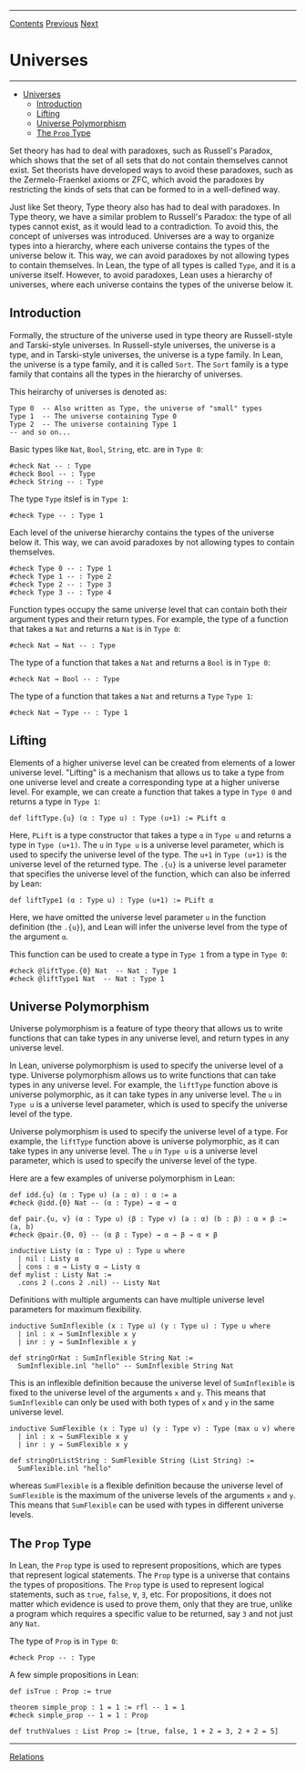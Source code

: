 ****
[Contents](contents.html)
[Previous](Types.introduction.html)
[Next](Types.relations.html)

# Universes

****

- [Universes](#universes)
  - [Introduction](#introduction)
  - [Lifting](#lifting)
  - [Universe Polymorphism](#universe-polymorphism)
  - [The `Prop` Type](#the-prop-type)

Set theory has had to deal with paradoxes, such as Russell's Paradox, which shows that the set of all sets that do not contain themselves cannot exist. Set theorists have developed ways to avoid these paradoxes, such as the Zermelo-Fraenkel axioms or ZFC, which avoid the paradoxes by restricting the kinds of sets that can be formed to in a well-defined way.

Just like Set theory, Type theory also has had to deal with paradoxes. In Type theory, we have a similar problem to Russell's Paradox: the type of all types cannot exist, as it would lead to a contradiction. To avoid this, the concept of universes was introduced. Universes are a way to organize types into a hierarchy, where each universe contains the types of the universe below it. This way, we can avoid paradoxes by not allowing types to contain themselves. In Lean, the type of all types is called `Type`, and it is a universe itself. However, to avoid paradoxes, Lean uses a hierarchy of universes, where each universe contains the types of the universe below it.

## Introduction

Formally, the structure of the universe used in type theory are Russell-style and Tarski-style universes. In Russell-style universes, the universe is a type, and in Tarski-style universes, the universe is a type family. In Lean, the universe is a type family, and it is called `Sort`. The `Sort` family is a type family that contains all the types in the hierarchy of universes.

This heirarchy of universes is denoted as:

```lean
Type 0  -- Also written as Type, the universe of "small" types
Type 1  -- The universe containing Type 0
Type 2  -- The universe containing Type 1
-- and so on...
```

Basic types like `Nat`, `Bool`, `String`, etc. are in `Type 0`:

```lean
#check Nat -- : Type
#check Bool -- : Type
#check String -- : Type
```

The type `Type` itslef is in `Type 1`:

```lean
#check Type -- : Type 1
```

Each level of the universe hierarchy contains the types of the universe below it. This way, we can avoid paradoxes by not allowing types to contain themselves.

```lean
#check Type 0 -- : Type 1
#check Type 1 -- : Type 2
#check Type 2 -- : Type 3
#check Type 3 -- : Type 4
```

Function types occupy the same universe level that can contain both their argument types and their return types. For example, the type of a function that takes a `Nat` and returns a `Nat` is in `Type 0`:

```lean
#check Nat → Nat -- : Type
```

The type of a function that takes a `Nat` and returns a `Bool` is in `Type 0`:

```lean
#check Nat → Bool -- : Type
```

The type of a function that takes a `Nat` and returns a `Type` `Type 1`:

```lean
#check Nat → Type -- : Type 1
```

## Lifting

Elements of a higher universe level can be created from elements of a lower universe level. "Lifting" is a mechanism that allows us to take a type from one universe level and create a corresponding type at a higher universe level. For example, we can create a function that takes a type in `Type 0` and returns a type in `Type 1`:

```lean
def liftType.{u} (α : Type u) : Type (u+1) := PLift α
```

Here, `PLift` is a type constructor that takes a type `α` in `Type u` and returns a type in `Type (u+1)`. The `u` in `Type u` is a universe level parameter, which is used to specify the universe level of the type. The `u+1` in `Type (u+1)` is the universe level of the returned type. The `.{u}` is a universe level parameter that specifies the universe level of the function, which can also be inferred by Lean:

```lean
def liftType1 (α : Type u) : Type (u+1) := PLift α
```

Here, we have omitted the universe level parameter `u` in the function definition (the `.{u}`), and Lean will infer the universe level from the type of the argument `α`.

This function can be used to create a type in `Type 1` from a type in `Type 0`:

```lean
#check @liftType.{0} Nat  -- Nat : Type 1
#check @liftType1 Nat  -- Nat : Type 1
```

## Universe Polymorphism

Universe polymorphism is a feature of type theory that allows us to write functions that can take types in any universe level, and return types in any universe level.

In Lean, universe polymorphism is used to specify the universe level of a type. Universe polymorphism allows us to write functions that can take types in any universe level. For example, the `liftType` function above is universe polymorphic, as it can take types in any universe level. The `u` in `Type u` is a universe level parameter, which is used to specify the universe level of the type.

Universe polymorphism is used to specify the universe level of a type. For example, the `liftType` function above is universe polymorphic, as it can take types in any universe level. The `u` in `Type u` is a universe level parameter, which is used to specify the universe level of the type.

Here are a few examples of universe polymorphism in Lean:

```lean
def idd.{u} (α : Type u) (a : α) : α := a
#check @idd.{0} Nat -- (α : Type) → α → α

def pair.{u, v} (α : Type u) (β : Type v) (a : α) (b : β) : α × β := (a, b)
#check @pair.{0, 0} -- (α β : Type) → α → β → α × β

inductive Listy (α : Type u) : Type u where
  | nil : Listy α
  | cons : α → Listy α → Listy α
def mylist : Listy Nat :=
  .cons 2 (.cons 2 .nil) -- Listy Nat
```

Definitions with multiple arguments can have multiple universe level parameters for maximum flexibility.

```lean
inductive SumInflexible (x : Type u) (y : Type u) : Type u where
  | inl : x → SumInflexible x y
  | inr : y → SumInflexible x y

def stringOrNat : SumInflexible String Nat :=
  SumInflexible.inl "hello" -- SumInflexible String Nat
```

This is an inflexible definition because the universe level of `SumInflexible` is fixed to the universe level of the arguments `x` and `y`. This means that `SumInflexible` can only be used with both types of `x` and `y` in the same universe level.

```lean
inductive SumFlexible (x : Type u) (y : Type v) : Type (max u v) where
  | inl : x → SumFlexible x y
  | inr : y → SumFlexible x y

def stringOrListString : SumFlexible String (List String) :=
  SumFlexible.inl "hello"
```

whereas `SumFlexible` is a flexible definition because the universe level of `SumFlexible` is the maximum of the universe levels of the arguments `x` and `y`. This means that `SumFlexible` can be used with types in different universe levels.

## The `Prop` Type

In Lean, the `Prop` type is used to represent propositions, which are types that represent logical statements. The `Prop` type is a universe that contains the types of propositions. The `Prop` type is used to represent logical statements, such as `true`, `false`, `∀`, `∃`, etc. For propositions, it does not matter which evidence is used to prove them, only that they are true, unlike a program which requires a specific value to be returned, say `3` and not just any `Nat`.


The type of `Prop` is in `Type 0`:

```lean
#check Prop -- : Type
```

A few simple propositions in Lean:

```lean
def isTrue : Prop := true

theorem simple_prop : 1 = 1 := rfl -- 1 = 1
#check simple_prop -- 1 = 1 : Prop

def truthValues : List Prop := [true, false, 1 + 2 = 3, 2 + 2 = 5]
```

****
[Relations](./Types.relations.html)
